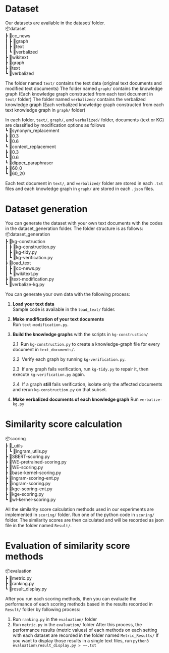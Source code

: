 # Dataset
Our datasets are available in the dataset/ folder.   
📦dataset   
 ┣ 📂cc_news   
 ┃ ┣ 📂graph   
 ┃ ┣ 📂text   
 ┃ ┗ 📂verbalized   
 ┣ 📂wikitext   
   ┣ 📂graph   
   ┣ 📂text   
   ┗ 📂verbalized   

The folder named `text/` contains the text data (original text documents and modified text documents)
The folder named `graph/` contains the knowledge graph (Each knowledge graph constructed from each text document in `text/` folder)
The folder named `verbalized/` contains the verbalized knowledge graph (Each verbalized knowledge graph constructed from each text knowledge graph in `graph/` folder)

In each folder, `text/`, `graph/`, and `verbalized/` folder, documents (text or KG) are classified by modification options as follows   
┗ 📂synonym_replacement   
  ┣ 📂0.3   
  ┗ 📂0.6   
┗ 📂context_replacement   
  ┣ 📂0.3   
  ┗ 📂0.6   
┗ 📂dipper_paraphraser   
  ┣ 📂60_0   
  ┗ 📂60_20   

Each text document in `text/`, and `verbalized/` folder are stored in each `.txt` files and each knowledge graph in `graph/` are stored in each `.json` files.


# Dataset generation
You can generate the dataset with your own text documents with the codes in the dataset_generation folder.
The folder structure is as follows:   
📦dataset_generation   
 ┣ 📂kg-construction   
 ┃ ┣ 📜kg-construction.py   
 ┃ ┣ 📜kg-tidy.py   
 ┃ ┗ 📜kg-verification.py   
 ┣ 📂load_text   
 ┃ ┣ 📜cc-news.py   
 ┃ ┗ 📜wikitext.py   
 ┣ 📜text-modification.py   
 ┗ 📜verbalize-kg.py   

You can generate your own data with the following process:
1. **Load your text data**  
   Sample code is available in the `load_text/` folder.

2. **Make modification of your text documents**  
   Run `text-modification.py`.

3. **Build the knowledge graphs** with the scripts in `kg-construction/`  

   2.1&nbsp;&nbsp;Run `kg-construction.py` to create a knowledge-graph file for every document in `text_documents/`.

   2.2&nbsp;&nbsp;Verify each graph by running `kg-verification.py`.

   2.3&nbsp;&nbsp;If any graph fails verification, run `kg-tidy.py` to repair it, then execute `kg-verification.py` again.

   2.4&nbsp;&nbsp;If a graph **still** fails verification, isolate only the affected documents and rerun `kg-construction.py` on that subset.

4. **Make verbalized documents of each knowledge graph** 
   Run `verbalize-kg.py`

# Similarity score calculation
📦scoring   
 ┣ 📂_utils   
 ┃ ┗ 📜ingram_utils.py   
 ┣ 📜SBERT-scoring.py   
 ┣ 📜WE-pretrained-scoring.py   
 ┣ 📜WE-scoring.py   
 ┣ 📜base-kernel-scoring.py   
 ┣ 📜ingram-scoring-ent.py   
 ┣ 📜ingram-scoring.py   
 ┣ 📜kge-scoring-ent.py   
 ┣ 📜kge-scoring.py   
 ┗ 📜wl-kernel-scoring.py   

All the similarity score calculation methods used in our experiments are implemented in `scoring/` folder. 
Run one of the python code in `scoring/` folder. The similarity scores are then calculated and will be recorded as json file in the folder named `Result/`.

# Evaluation of similarity score methods
📦evaluation   
 ┣ 📜metric.py   
 ┣ 📜ranking.py   
 ┗ 📜result_display.py   

After you run each scoring methods, then you can evaluate the performance of each scoring methods based in the results recorded in `Result/` folder by following process:
1. Run `ranking.py` in the `evaluation/` folder
2. Run `metric.py` in the `evaluation/` folder
After this process, the performance results (metric values) of each methods on each setting with each dataset are recorded in the folder named `Metric_Results/`
If you want to display those results in a single text files, run `python3 evaluation\result_display.py > ~~.txt`

